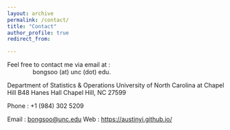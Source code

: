 ```yaml
---
layout: archive
permalink: /contact/
title: "Contact"
author_profile: true
redirect_from:

---
```


Feel free to contact me via email at :  
&nbsp;&nbsp;&nbsp;&nbsp;&nbsp;&nbsp;&nbsp;&nbsp;&nbsp;&nbsp;&nbsp;&nbsp;&nbsp;&nbsp; bongsoo (at) unc (dot) edu.  

Department of Statistics & Operations
University of North Carolina at Chapel Hill
B48 Hanes Hall
Chapel Hill, NC 27599


Phone : +1 (984) 302 5209 

Email : bongsoo@unc.edu
Web : https://austinyi.github.io/
